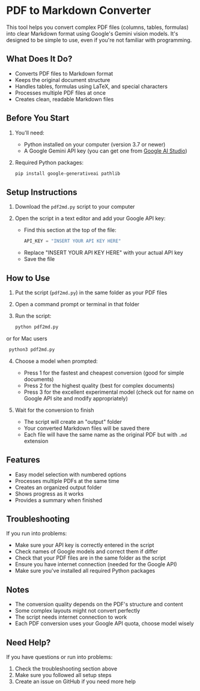 # PDF to Markdown Converter

This tool helps you convert complex PDF files (columns, tables, formulas) into clear Markdown format using Google's Gemini vision models. It's designed to be simple to use, even if you're not familiar with programming.

## What Does It Do?

- Converts PDF files to Markdown format
- Keeps the original document structure
- Handles tables, formulas using LaTeX, and special characters
- Processes multiple PDF files at once
- Creates clean, readable Markdown files

## Before You Start

1. You'll need:
   - Python installed on your computer (version 3.7 or newer)
   - A Google Gemini API key (you can get one from [Google AI Studio](https://makersuite.google.com/app/apikey))

2. Required Python packages:
   ```bash
   pip install google-generativeai pathlib
   ```

## Setup Instructions

1. Download the `pdf2md.py` script to your computer

2. Open the script in a text editor and add your Google API key:
   - Find this section at the top of the file:
     ```python
     API_KEY = "INSERT YOUR API KEY HERE"
     ```
   - Replace "INSERT YOUR API KEY HERE" with your actual API key
   - Save the file

## How to Use

1. Put the script (`pdf2md.py`) in the same folder as your PDF files

2. Open a command prompt or terminal in that folder

3. Run the script:
   ```bash
   python pdf2md.py
   ```
  or
  for Mac users
  ```bash
   python3 pdf2md.py
   ```

4. Choose a model when prompted:
   - Press 1 for the fastest and cheapest conversion (good for simple documents)
   - Press 2 for the highest quality (best for complex documents)
   - Press 3 for the excellent experimental model (check out for name on Google API site and modify appropriately) 

5. Wait for the conversion to finish
   - The script will create an "output" folder
   - Your converted Markdown files will be saved there
   - Each file will have the same name as the original PDF but with `.md` extension

## Features

- Easy model selection with numbered options
- Processes multiple PDFs at the same time
- Creates an organized output folder
- Shows progress as it works
- Provides a summary when finished

## Troubleshooting

If you run into problems:

- Make sure your API key is correctly entered in the script
- Check names of Google models and correct them if differ
- Check that your PDF files are in the same folder as the script
- Ensure you have internet connection (needed for the Google API)
- Make sure you've installed all required Python packages

## Notes

- The conversion quality depends on the PDF's structure and content
- Some complex layouts might not convert perfectly
- The script needs internet connection to work
- Each PDF conversion uses your Google API quota, choose model wisely 

## Need Help?

If you have questions or run into problems:
1. Check the troubleshooting section above
2. Make sure you followed all setup steps
3. Create an issue on GitHub if you need more help
